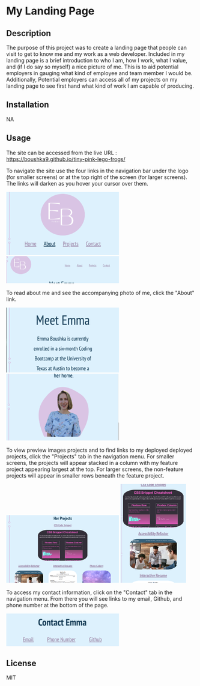 # My Landing Page

## Description

The purpose of this project was to create a landing page that people can visit to get to know me and my work as a web developer. Included in my landing page is a brief introduction to who I am, how I work, what I value, and (if I do say so myself) a nice picture of me. This is to aid potential employers in gauging what kind of employee and team member I would be. Additionally, Potential employers can access all of my projects on my landing page to see first hand what kind of work I am capable of producing. 

## Installation

NA

## Usage

The site can be accessed from the live URL : https://boushka9.github.io/tiny-pink-lego-frogs/

To navigate the site use the four links in the navigation bar under the logo (for smaller screens) or at the top right of the screen (for larger screens). The links will darken as you hover your cursor over them.

<img src="./assets/images/navbar.png" alt="Navigation menu on small screen" width="300">
<img src="./assets/images/nav-large.png" alt="Navigation menu on large screen" width="300">

To read about me and see the accompanying photo of me, click the "About" link.

<img src="./assets/images/about.png" alt="Meet Emma Section" width="300">
<img src="./assets/images/mypic.png" alt="Emma Boushka profile picture" width="300">

To view preview images projects and to find links to my deployed deployed projects, click the "Projects" tab in the navigation menu.
For smaller screens, the projects will appear stacked in a column with my feature project appearing largest at the top.
For larger screens, the non-feature projects will appear in smaller rows beneath the feature project.

<img src="./assets/images/projects.png" alt="Projects on a large screen" width="300">
<img src="./assets/images/proj-small.png" alt="Projects on a small screen" width="175">

To access my contact information, click on the "Contact" tab in the navigation menu. From there you will see links to my email, Github, and phone number at the bottom of the page.

<img src="./assets/images/contact.png" alt="Contact Me - Email Github Phone" width="300">


## License
MIT

